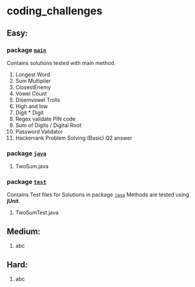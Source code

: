 # coding_challenges

## Easy:

### package [`main`](easy/main)
Contains solutions tested with main method. 
1. Longest Word
2. Sum Multiplier
3. ClosestEnemy
4. Vowel Count
5. Disemvowel Trolls
6. High and low 
7. Digit * Digit
8. Regex validate PIN code
9. Sum of Digits / Digital Root
10. Password Validator
11. Hackerrank Problem Solving (Basic) Q2 answer

### package [`java`](easy/java)
1. TwoSum.java

### package [`test`](easy/test)
Contains Test files for Solutions in package [`java`](easy/java)
Methods are tested using **jUnit**. 
1. TwoSumTest.java

## Medium: 
1. abc


## Hard: 
1. abc
